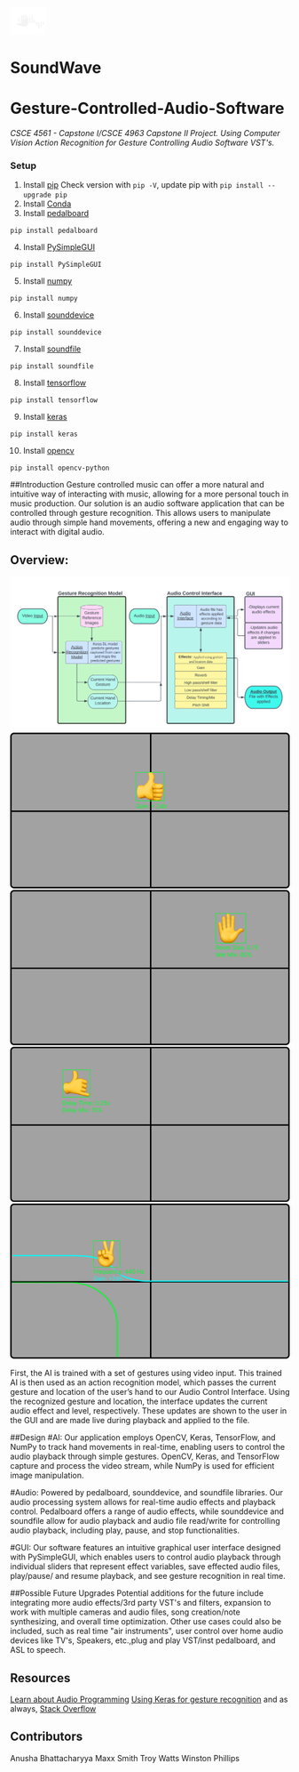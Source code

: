 ![process flowchart](img/SoundWave-logo.png)
# SoundWave
# Gesture-Controlled-Audio-Software
*CSCE 4561 - Capstone I/CSCE 4963 Capstone II Project. Using Computer Vision Action Recognition for Gesture Controlling Audio Software VST's.*
### Setup
1. Install [pip](https://pip.pypa.io/en/stable/)
Check version with ```pip -V```, update pip with ```pip install --upgrade pip```
2. Install [Conda](https://conda.io/projects/conda/en/latest/user-guide/install/index.html)
3. Install [pedalboard](https://github.com/spotify/pedalboard)
```
pip install pedalboard
```
4. Install [PySimpleGUI](https://www.pysimplegui.org/en/latest/)
```
pip install PySimpleGUI
```
5. Install [numpy](https://numpy.org)
```
pip install numpy
```
6. Install [sounddevice](https://python-sounddevice.readthedocs.io/en/0.4.6/)
```
pip install sounddevice
```
7. Install [soundfile](https://pysoundfile.readthedocs.io/en/latest/)
```
pip install soundfile
```
8. Install [tensorflow](https://www.tensorflow.org/install/pip)
```
pip install tensorflow
```
9. Install [keras](https://keras.io)
```
pip install keras
```
10. Install [opencv](https://pypi.org/project/opencv-python/)
```
pip install opencv-python
```
##Introduction
    Gesture controlled music can offer a more natural and intuitive way of interacting with music, allowing for a more personal touch in music production. Our solution is an audio software application that can be controlled through gesture recognition. This allows users to manipulate audio through simple hand movements, offering a new and engaging way to interact with digital audio.

## Overview:

![process flowchart](img/flowchart.png)
![Gain](img/Gain.png)
![Reverb](img/Reverb.png)
![Delay](img/Delay.png)
![Low-Pass Filter](img/Lowpass.png)

First, the AI is trained with a set of gestures using video input. This trained AI is then used as an action recognition model, which passes the current gesture and location of the user’s hand to our Audio Control Interface. Using the recognized gesture and location, the interface updates the current audio effect and level, respectively. These updates are shown to the user in the GUI and are made live during playback and applied to the file.

##Design
#AI: 
    Our application employs OpenCV, Keras, TensorFlow, and NumPy to track hand movements in real-time, enabling users to control the audio playback through simple gestures. OpenCV, Keras, and TensorFlow capture and process the video stream, while NumPy is used for efficient image manipulation.

#Audio:
    Powered by pedalboard, sounddevice, and soundfile libraries. Our audio processing system allows for real-time audio effects and playback control. Pedalboard offers a range of audio effects, while sounddevice and soundfile allow for audio playback and audio file read/write for controlling audio playback, including play, pause, and stop functionalities.

#GUI: 
    Our software features an intuitive graphical user interface designed with PySimpleGUI, which enables users to control audio playback through individual sliders that represent effect variables, save effected audio files, play/pause/ and resume playback, and see gesture recognition in real time.

##Possible Future Upgrades
    Potential additions for the future include integrating more audio effects/3rd party VST's and filters, expansion to work with multiple cameras and audio files, song creation/note synthesizing, and overall time optimization. Other use cases could also be included, such as real time "air instruments", user control over home audio devices like TV's, Speakers, etc.,plug and play VST/inst pedalboard, and ASL to speech.

## Resources
[Learn about Audio Programming](https://www.theaudioprogrammer.com)
[Using Keras for gesture recognition](https://github.com/cmasch/squeezenet)
and as always, [Stack Overflow](https://stackoverflow.com)


## Contributors
Anusha Bhattacharyya
Maxx Smith
Troy Watts
Winston Phillips
